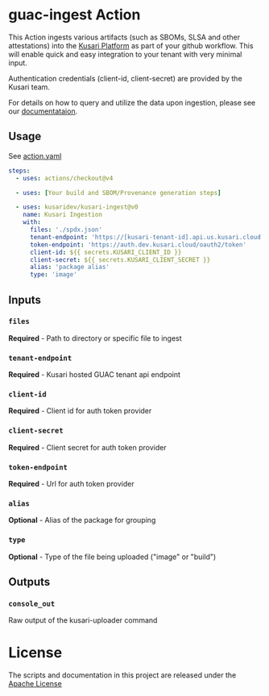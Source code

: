 # guac-ingest Action

This Action ingests various artifacts (such as SBOMs, SLSA and other attestations)  into the [Kusari Platform](https://www.kusari.dev/) as part of your github workflow. This will enable quick and easy integration to your tenant with very minimal input.

Authentication credentials (client-id, client-secret) are provided by the Kusari team.

For details on how to query and utilize the data upon ingestion, please see our [documentataion](https://docs.us.kusari.cloud/).


## Usage

See [action.yaml](action.yaml)

```yaml
steps:
  - uses: actions/checkout@v4

  - uses: [Your build and SBOM/Provenance generation steps]

  - uses: kusaridev/kusari-ingest@v0
    name: Kusari Ingestion
    with:
      files: './spdx.json'
      tenant-endpoint: 'https://[kusari-tenant-id].api.us.kusari.cloud'
      token-endpoint: 'https://auth.dev.kusari.cloud/oauth2/token'
      client-id: ${{ secrets.KUSARI_CLIENT_ID }}
      client-secret: ${{ secrets.KUSARI_CLIENT_SECRET }}
      alias: 'package alias'
      type: 'image'
```

## Inputs

### `files`

**Required** - Path to directory or specific file to ingest

### `tenant-endpoint`

**Required** - Kusari hosted GUAC tenant api endpoint

### `client-id`

**Required** - Client id for auth token provider

### `client-secret`

**Required** - Client secret for auth token provider

### `token-endpoint`

**Required** - Url for auth token provider

### `alias`

**Optional** - Alias of the package for grouping

### `type`

**Optional** - Type of the file being uploaded ("image" or "build")

## Outputs

### `console_out`

Raw output of the kusari-uploader command

# License

The scripts and documentation in this project are released under the [Apache License](LICENSE)